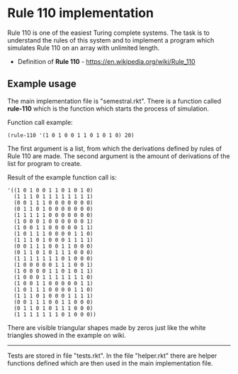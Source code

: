 # Rule 110 implementation

Rule 110 is one of the easiest Turing complete systems. The task is to understand the rules of this system and to implement a program which simulates Rule 110 on an array with unlimited length.
- Definition of **Rule 110** - https://en.wikipedia.org/wiki/Rule_110

## Example usage

The main implementation file is "semestral.rkt". There is a function called **rule-110** which is the function which starts the process of simulation.

Function call example:
``` 
(rule-110 '(1 0 1 0 0 1 1 0 1 0 1 0) 20)
```
The first argument is a list, from which the derivations defined by rules of Rule 110 are made. The second argument is the amount of derivations of the list for program to create. 

Result of the example function call is:
```
'((1 0 1 0 0 1 1 0 1 0 1 0)
  (1 1 1 0 1 1 1 1 1 1 1 1)
  (0 0 1 1 1 0 0 0 0 0 0 0)
  (0 1 1 0 1 0 0 0 0 0 0 0)
  (1 1 1 1 1 0 0 0 0 0 0 0)
  (1 0 0 0 1 0 0 0 0 0 0 1)
  (1 0 0 1 1 0 0 0 0 0 1 1)
  (1 0 1 1 1 0 0 0 0 1 1 0)
  (1 1 1 0 1 0 0 0 1 1 1 1)
  (0 0 1 1 1 0 0 1 1 0 0 0)
  (0 1 1 0 1 0 1 1 1 0 0 0)
  (1 1 1 1 1 1 1 0 1 0 0 0)
  (1 0 0 0 0 0 1 1 1 0 0 1)
  (1 0 0 0 0 1 1 0 1 0 1 1)
  (1 0 0 0 1 1 1 1 1 1 1 0)
  (1 0 0 1 1 0 0 0 0 0 1 1)
  (1 0 1 1 1 0 0 0 0 1 1 0)
  (1 1 1 0 1 0 0 0 1 1 1 1)
  (0 0 1 1 1 0 0 1 1 0 0 0)
  (0 1 1 0 1 0 1 1 1 0 0 0)
  (1 1 1 1 1 1 1 0 1 0 0 0))
```
There are visible triangular shapes made by zeros just like the white triangles showed in the example on wiki.

------
Tests are stored in file "tests.rkt". In the file "helper.rkt" there are helper functions defined which are then used in the main implementation file.
